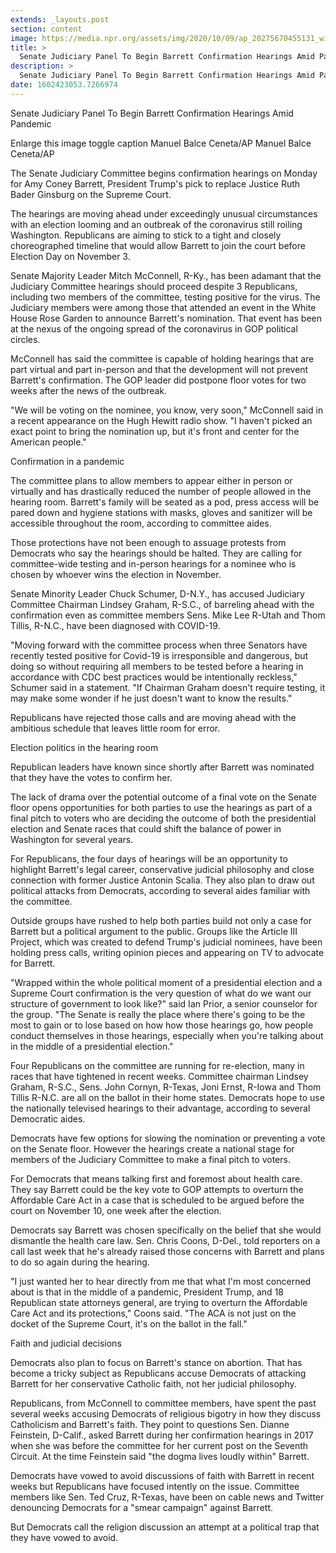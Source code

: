 ```yaml
--- 
extends: _layouts.post 
section: content 
image: https://media.npr.org/assets/img/2020/10/09/ap_20275670455131_wide-edc8c9efaf0bedb5bd18aed6c785b86b5791ffb7.jpg?s=1400 
title: > 
  Senate Judiciary Panel To Begin Barrett Confirmation Hearings Amid Pandemic 
description: > 
  Senate Judiciary Panel To Begin Barrett Confirmation Hearings Amid PandemicEnlarge this image toggle caption Manuel Balce Ceneta/AP Manuel Balce Ceneta/APThe Senate Judiciary Committee begins confirmation hearings on Monday for Amy Coney Barrett, President Trump's pick to replace Justice Ruth Bader Ginsburg on the Supreme Court.Senate Majority Leader Mitch McConnell, R-Ky., has been adamant that the Judiciary Committee hearings should proceed despite 3 Republicans, including two members of the committee, testing positive for the virus.The Judiciary members were among those that attended an event in the White House Rose Garden to announce Barrett's nomination.Senate Minority Leader Chuck Schumer, D-N.Y., has accused Judiciary Committee Chairman Lindsey Graham, R-S.C., of barreling ahead with the confirmation even as committee members Sens.However the hearings create a national stage for members of the Judiciary Committee to make a final pitch to voters. 
date: 1602423053.7266974 
--- 
```

Senate Judiciary Panel To Begin Barrett Confirmation Hearings Amid Pandemic

Enlarge this image toggle caption Manuel Balce Ceneta/AP Manuel Balce Ceneta/AP

The Senate Judiciary Committee begins confirmation hearings on Monday for Amy Coney Barrett, President Trump's pick to replace Justice Ruth Bader Ginsburg on the Supreme Court.

The hearings are moving ahead under exceedingly unusual circumstances with an election looming and an outbreak of the coronavirus still roiling Washington. Republicans are aiming to stick to a tight and closely choreographed timeline that would allow Barrett to join the court before Election Day on November 3.

Senate Majority Leader Mitch McConnell, R-Ky., has been adamant that the Judiciary Committee hearings should proceed despite 3 Republicans, including two members of the committee, testing positive for the virus. The Judiciary members were among those that attended an event in the White House Rose Garden to announce Barrett's nomination. That event has been at the nexus of the ongoing spread of the coronavirus in GOP political circles.

McConnell has said the committee is capable of holding hearings that are part virtual and part in-person and that the development will not prevent Barrett's confirmation. The GOP leader did postpone floor votes for two weeks after the news of the outbreak.

"We will be voting on the nominee, you know, very soon," McConnell said in a recent appearance on the Hugh Hewitt radio show. "I haven't picked an exact point to bring the nomination up, but it's front and center for the American people."

Confirmation in a pandemic

The committee plans to allow members to appear either in person or virtually and has drastically reduced the number of people allowed in the hearing room. Barrett's family will be seated as a pod, press access will be pared down and hygiene stations with masks, gloves and sanitizer will be accessible throughout the room, according to committee aides.

Those protections have not been enough to assuage protests from Democrats who say the hearings should be halted. They are calling for committee-wide testing and in-person hearings for a nominee who is chosen by whoever wins the election in November.

Senate Minority Leader Chuck Schumer, D-N.Y., has accused Judiciary Committee Chairman Lindsey Graham, R-S.C., of barreling ahead with the confirmation even as committee members Sens. Mike Lee R-Utah and Thom Tillis, R-N.C., have been diagnosed with COVID-19.

"Moving forward with the committee process when three Senators have recently tested positive for Covid-19 is irresponsible and dangerous, but doing so without requiring all members to be tested before a hearing in accordance with CDC best practices would be intentionally reckless," Schumer said in a statement. "If Chairman Graham doesn't require testing, it may make some wonder if he just doesn't want to know the results."

Republicans have rejected those calls and are moving ahead with the ambitious schedule that leaves little room for error.

Election politics in the hearing room

Republican leaders have known since shortly after Barrett was nominated that they have the votes to confirm her.

The lack of drama over the potential outcome of a final vote on the Senate floor opens opportunities for both parties to use the hearings as part of a final pitch to voters who are deciding the outcome of both the presidential election and Senate races that could shift the balance of power in Washington for several years.

For Republicans, the four days of hearings will be an opportunity to highlight Barrett's legal career, conservative judicial philosophy and close connection with former Justice Antonin Scalia. They also plan to draw out political attacks from Democrats, according to several aides familiar with the committee.

Outside groups have rushed to help both parties build not only a case for Barrett but a political argument to the public. Groups like the Article III Project, which was created to defend Trump's judicial nominees, have been holding press calls, writing opinion pieces and appearing on TV to advocate for Barrett.

"Wrapped within the whole political moment of a presidential election and a Supreme Court confirmation is the very question of what do we want our structure of government to look like?" said Ian Prior, a senior counselor for the group. "The Senate is really the place where there's going to be the most to gain or to lose based on how how those hearings go, how people conduct themselves in those hearings, especially when you're talking about in the middle of a presidential election."

Four Republicans on the committee are running for re-election, many in races that have tightened in recent weeks. Committee chairman Lindsey Graham, R-S.C., Sens. John Cornyn, R-Texas, Joni Ernst, R-Iowa and Thom Tillis R-N.C. are all on the ballot in their home states. Democrats hope to use the nationally televised hearings to their advantage, according to several Democratic aides.

Democrats have few options for slowing the nomination or preventing a vote on the Senate floor. However the hearings create a national stage for members of the Judiciary Committee to make a final pitch to voters.

For Democrats that means talking first and foremost about health care. They say Barrett could be the key vote to GOP attempts to overturn the Affordable Care Act in a case that is scheduled to be argued before the court on November 10, one week after the election.

Democrats say Barrett was chosen specifically on the belief that she would dismantle the health care law. Sen. Chris Coons, D-Del., told reporters on a call last week that he's already raised those concerns with Barrett and plans to do so again during the hearing.

"I just wanted her to hear directly from me that what I'm most concerned about is that in the middle of a pandemic, President Trump, and 18 Republican state attorneys general, are trying to overturn the Affordable Care Act and its protections," Coons said. "The ACA is not just on the docket of the Supreme Court, it's on the ballot in the fall."

Faith and judicial decisions

Democrats also plan to focus on Barrett's stance on abortion. That has become a tricky subject as Republicans accuse Democrats of attacking Barrett for her conservative Catholic faith, not her judicial philosophy.

Republicans, from McConnell to committee members, have spent the past several weeks accusing Democrats of religious bigotry in how they discuss Catholicism and Barrett's faith. They point to questions Sen. Dianne Feinstein, D-Calif., asked Barrett during her confirmation hearings in 2017 when she was before the committee for her current post on the Seventh Circuit. At the time Feinstein said "the dogma lives loudly within" Barrett.

Democrats have vowed to avoid discussions of faith with Barrett in recent weeks but Republicans have focused intently on the issue. Committee members like Sen. Ted Cruz, R-Texas, have been on cable news and Twitter denouncing Democrats for a "smear campaign" against Barrett.

But Democrats call the religion discussion an attempt at a political trap that they have vowed to avoid.